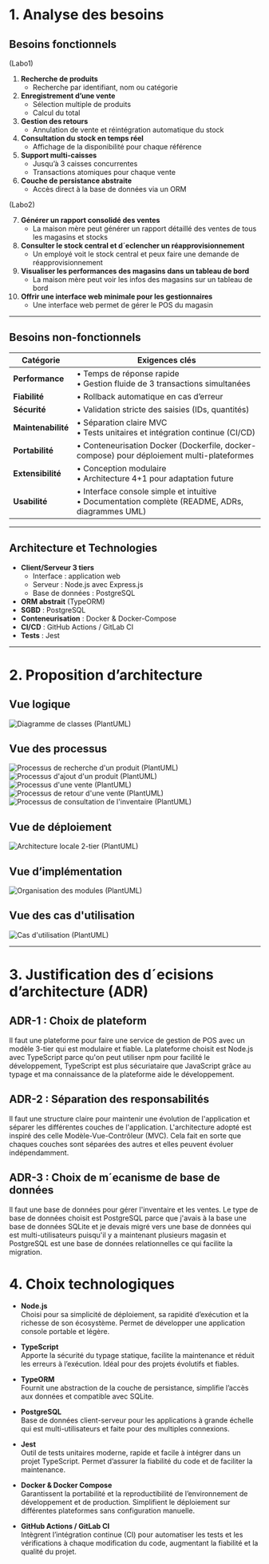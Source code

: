 # 1. Analyse des besoins

## Besoins fonctionnels

(Labo1)

1. **Recherche de produits**  
   - Recherche par identifiant, nom ou catégorie  
2. **Enregistrement d’une vente**  
   - Sélection multiple de produits  
   - Calcul du total
3. **Gestion des retours**  
   - Annulation de vente et réintégration automatique du stock  
4. **Consultation du stock en temps réel**  
   - Affichage de la disponibilité pour chaque référence  
5. **Support multi-caisses**  
   - Jusqu’à 3 caisses concurrentes
   - Transactions atomiques pour chaque vente
6. **Couche de persistance abstraite**  
   - Accès direct à la base de données via un ORM

(Labo2)

7. **Générer un rapport consolidé des ventes**
    - La maison mère peut générer un rapport détaillé des ventes de tous les magasins et stocks
8. **Consulter le stock central et d´eclencher un réapprovisionnement**
    - Un employé voit le stock central et peux faire une demande de réapprovisionnement
9. **Visualiser les performances des magasins dans un tableau de bord**
    - La maison mère peut voir les infos des magasins sur un tableau de bord
10. **Offrir une interface web minimale pour les gestionnaires**
    - Une interface web permet de gérer le POS du magasin

---

## Besoins non-fonctionnels

| Catégorie       | Exigences clés                                                                                                                                      |
| --------------- | --------------------------------------------------------------------------------------------------------------------------------------------------- |
| **Performance** | • Temps de réponse rapide <br> • Gestion fluide de 3 transactions simultanées                           |
| **Fiabilité**   | • Rollback automatique en cas d’erreur                                                                                     |
| **Sécurité**    | • Validation stricte des saisies (IDs, quantités)                                              |
| **Maintenabilité** | • Séparation claire MVC <br> • Tests unitaires et intégration continue (CI/CD)                         |
| **Portabilité** | • Conteneurisation Docker (Dockerfile, docker-compose) pour déploiement multi-plateformes                                                            |
| **Extensibilité** | • Conception modulaire <br> • Architecture 4+1 pour adaptation future
| **Usabilité**   | • Interface console simple et intuitive <br> • Documentation complète (README, ADRs, diagrammes UML)                                                |

---

## Architecture et Technologies

- **Client/Serveur 3 tiers**  
  - Interface : application web
  - Serveur : Node.js avec Express.js
  - Base de données : PostgreSQL
- **ORM abstrait** (TypeORM)  
- **SGBD** : PostgreSQL
- **Conteneurisation** : Docker & Docker-Compose  
- **CI/CD** : GitHub Actions / GitLab CI  
- **Tests** : Jest

---

# 2. Proposition d’architecture

## Vue logique
![Diagramme de classes (PlantUML)](../out/docs/logical/class-diagram/class-diagram.svg)

## Vue des processus
![Processus de recherche d'un produit (PlantUML)](../out/docs/process/product-search/product-search.svg)
![Processus d'ajout d'un produit (PlantUML)](../out/docs/process/add-product/add-product.svg)
![Processus d'une vente (PlantUML)](../out/docs/process/record-sale/record-sale.svg)
![Processus de retour d'une vente (PlantUML)](../out/docs/process/manage-return/manage-return.svg)
![Processus de consultation de l'inventaire (PlantUML)](../out/docs/process/view-stock/view-stock.svg)

## Vue de déploiement
![Architecture locale 2-tier (PlantUML)](../out/docs/physical/local-architecture/local-architecture.svg)

## Vue d’implémentation
![Organisation des modules (PlantUML)](../out/docs/development/modules-organisation/modules-organisation.svg)

## Vue des cas d'utilisation
![Cas d'utilisation (PlantUML)](../out/docs/use-case/use-case/use-case.svg)

---

# 3. Justification des d´ecisions d’architecture (ADR)

## ADR-1 : Choix de plateform

Il faut une plateforme pour faire une service de gestion de POS avec un modèle 3-tier qui est modulaire et fiable.
La plateforme choisit est Node.js avec TypeScript parce qu'on peut utiliser npm pour facilité le développement, TypeScript est plus sécuriataire que JavaScript grâce au typage et ma connaissance de la plateforme aide le développement.

## ADR-2 : Séparation des responsabilités

Il faut une structure claire pour maintenir une évolution de l'application et séparer les différentes couches de l'application.
L'architecture adopté est inspiré des celle Modèle-Vue-Contrôleur (MVC). Cela fait en sorte que chaques couches sont séparées des autres et elles peuvent évoluer indépendamment.

## ADR-3 : Choix de m´ecanisme de base de données

Il faut une base de données pour gérer l'inventaire et les ventes.
Le type de base de données choisit est PostgreSQL parce que j'avais à la base une base de données SQLite et je devais migré vers une base de données qui est multi-utilisateurs puisqu'il y a maintenant plusieurs magasin et PostgreSQL est une base de données relationnelles ce qui facilite la migration.

# 4. Choix technologiques

- **Node.js**  
  Choisi pour sa simplicité de déploiement, sa rapidité d’exécution et la richesse de son écosystème. Permet de développer une application console portable et légère.

- **TypeScript**  
  Apporte la sécurité du typage statique, facilite la maintenance et réduit les erreurs à l’exécution. Idéal pour des projets évolutifs et fiables.

- **TypeORM**  
  Fournit une abstraction de la couche de persistance, simplifie l’accès aux données et compatible avec SQLite.

- **PostgreSQL**  
  Base de données client-serveur pour les applications à grande échelle qui est multi-utilisateurs et faite pour des multiples connexions.

- **Jest**  
  Outil de tests unitaires moderne, rapide et facile à intégrer dans un projet TypeScript. Permet d’assurer la fiabilité du code et de faciliter la maintenance.

- **Docker & Docker Compose**  
  Garantissent la portabilité et la reproductibilité de l’environnement de développement et de production. Simplifient le déploiement sur différentes plateformes sans configuration manuelle.

- **GitHub Actions / GitLab CI**  
  Intègrent l’intégration continue (CI) pour automatiser les tests et les vérifications à chaque modification du code, augmentant la fiabilité et la qualité du projet.
